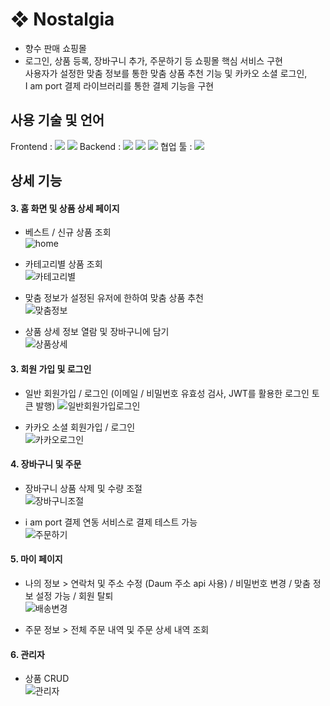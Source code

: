# ❖ Nostalgia  
- 향수 판매 쇼핑몰  
- 로그인, 상품 등록, 장바구니 추가, 주문하기 등 쇼핑몰 핵심 서비스 구현  
사용자가 설정한 맞춤 정보를 통한 맞춤 상품 추천 기능 및 카카오 소셜 로그인,  
I am port 결제 라이브러리를 통한 결제 기능을 구현  







## 사용 기술 및 언어  
Frontend : <img src="https://img.shields.io/badge/react-61DAFB?style=for-the-badge&logo=react&logoColor=black"> <img src="https://img.shields.io/badge/TypeScript-3178C6?style=flat-square&logo=TypeScript&logoColor=white"> 
Backend : <img src="https://img.shields.io/badge/node.js-339933?style=for-the-badge&logo=Node.js&logoColor=white"> <img src="https://img.shields.io/badge/express-000000?style=for-the-badge&logo=express&logoColor=white"> <img src="https://img.shields.io/badge/mongoDB-47A248?style=for-the-badge&logo=MongoDB&logoColor=white">
협업 툴 : <img src="https://img.shields.io/badge/git-F05032?style=for-the-badge&logo=git&logoColor=white">





## 상세 기능  
#### 3. 홈 화면 및 상품 상세 페이지  
- 베스트 / 신규 상품 조회    
![home](https://github.com/haesol0414/Nostalgia/assets/86980317/6962c1ec-2f67-4b91-aca4-c23050017963)


- 카테고리별 상품 조회  
![카테고리별](https://github.com/haesol0414/Nostalgia/assets/86980317/4bc6b7a6-1cd1-4178-b95f-a0cd1dd2a4c5)  



- 맞춤 정보가 설정된 유저에 한하여 맞춤 상품 추천  
![맞춤정보](https://github.com/haesol0414/Nostalgia/assets/86980317/b33c8c65-7275-414b-8fb4-c8acde16265f)  



- 상품 상세 정보 열람 및 장바구니에 담기  
![상품상세](https://github.com/haesol0414/Nostalgia/assets/86980317/e2556479-45b0-4eec-8fbc-1a06505a7d73)  




#### 3. 회원 가입 및 로그인
- 일반 회원가입 / 로그인 (이메일 / 비밀번호 유효성 검사, JWT를 활용한 로그인 토큰 발행)
![일반회원가입로그인](https://github.com/haesol0414/Nostalgia/assets/86980317/ef88db98-1e7d-4254-83d0-515b95fe7610)  



- 카카오 소셜 회원가입 / 로그인  
![카카오로그인](https://github.com/haesol0414/Nostalgia/assets/86980317/bdd216aa-5c08-410b-aa5e-c963613e5e29)  



 
#### 4. 장바구니 및 주문  
- 장바구니 상품 삭제 및 수량 조절  
![장바구니조절](https://github.com/haesol0414/Nostalgia/assets/86980317/f1a58a3e-4549-4767-92d4-ef8a9a809fd8)  


- i am port 결제 연동 서비스로 결제 테스트 가능   
![주문하기](https://github.com/haesol0414/Nostalgia/assets/86980317/cf550dad-e171-454a-90a1-7b7951f15a11)  




#### 5. 마이 페이지  

- 나의 정보 > 연락처 및 주소 수정 (Daum 주소 api 사용) / 비밀번호 변경 / 맞춤 정보 설정 가능 / 회원 탈퇴  
![배송변경](https://github.com/haesol0414/Nostalgia/assets/86980317/bffa5be9-15ee-4c21-82c8-cfc3587b8beb)  


- 주문 정보 > 전체 주문 내역 및 주문 상세 내역 조회  




#### 6. 관리자  
- 상품 CRUD  
![관리자](https://github.com/haesol0414/Nostalgia/assets/86980317/5f21f8d4-f0b2-4e77-aac6-16fc12cd4d9e)  







